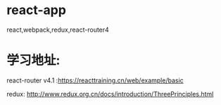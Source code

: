 # react-app
react,webpack,redux,react-router4


# 学习地址:

react-router v4.1 :https://reacttraining.cn/web/example/basic

redux: http://www.redux.org.cn/docs/introduction/ThreePrinciples.html
